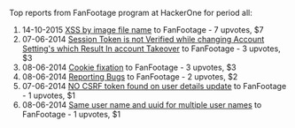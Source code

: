 Top reports from FanFootage program at HackerOne for period all:

1. 14-10-2015 [XSS by image file name](https://hackerone.com/reports/93807) to FanFootage - 7 upvotes, $7
2. 07-06-2014 [Session Token is not Verified while changing Account Setting's which Result In account Takeover](https://hackerone.com/reports/15476) to FanFootage - 3 upvotes, $3
3. 08-06-2014 [Cookie fixation](https://hackerone.com/reports/15619) to FanFootage - 3 upvotes, $3
4. 08-06-2014 [Reporting Bugs](https://hackerone.com/reports/15574) to FanFootage - 2 upvotes, $2
5. 07-06-2014 [NO CSRF token found on user details update](https://hackerone.com/reports/15454) to FanFootage - 1 upvotes, $1
6. 08-06-2014 [Same user name and uuid for multiple user names](https://hackerone.com/reports/15578) to FanFootage - 1 upvotes, $1
